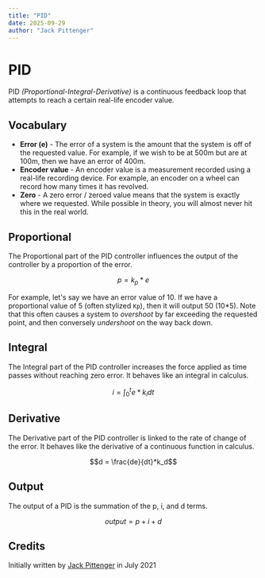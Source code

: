 ```yaml
---
title: "PID"
date: 2025-09-29
author: "Jack Pittenger"
---
```


# PID

PID _(Proportional-Integral-Derivative)_ is a continuous feedback loop that attempts to reach a certain real-life encoder value.

## Vocabulary

- **Error (e)** - The error of a system is the amount that the system is off of the requested value. For example, if we wish to be at 500m but are at 100m, then we have an error of 400m.
- **Encoder value** - An encoder value is a measurement recorded using a real-life recording device. For example, an encoder on a wheel can record how many times it has revolved.
- **Zero** - A zero error / zeroed value means that the system is exactly where we requested. While possible in theory, you will almost never hit this in the real world.

## Proportional

The Proportional part of the PID controller influences the output of the controller by a proportion of the error.

$$p = k_p*e$$

For example, let's say we have an error value of 10. If we have a proportional value of 5 (often stylized `Kp`), then it will output 50 (10\*5). Note that this often causes a system to _overshoot_ by far exceeding the requested point, and then conversely _undershoot_ on the way back down.

## Integral

The Integral part of the PID controller increases the force applied as time passes without reaching zero error. It behaves like an integral in calculus.

$$i = \int_{0}^{t} e*k_idt$$

## Derivative

The Derivative part of the PID controller is linked to the rate of change of the error. It behaves like the derivative of a continuous function in calculus.

$$d = \frac{de}{dt}*k_d$$

## Output

The output of a PID is the summation of the p, i, and d terms.

$$output = p + i + d$$

## Credits

Initially written by [Jack Pittenger](https://github.com/realSaddy) in July 2021
